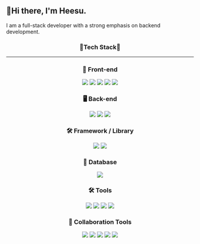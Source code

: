 ## 👋Hi there, I'm Heesu. 
I am a full-stack developer with a strong emphasis on backend development.

<h3 align="center">🔧Tech Stack🔧</h3>

<hr/>
<div align="center"> <h3>🚀 Front-end</h3> <p> <img src="https://img.shields.io/badge/JavaScript-F7DF1E?style=flat-square&logo=JavaScript&logoColor=white"/> <img src="https://img.shields.io/badge/jQuery-0769AD?style=flat-square&logo=jQuery&logoColor=white"/> <img src="https://img.shields.io/badge/HTML5-E34F26?style=flat-square&logo=HTML5&logoColor=white"/> <img src="https://img.shields.io/badge/CSS3-1572B6?style=flat-square&logo=CSS3&logoColor=white"/> <img src="https://img.shields.io/badge/React-61DAFB?style=flat-square&logo=React&logoColor=white"/> </p> </div>
<div align="center"> <h3>🖥️ Back-end</h3> <p> <img src="https://img.shields.io/badge/Java-007396?style=flat-square&logo=Java&logoColor=white"/> <img src="https://img.shields.io/badge/JSP&Servlet-007396?style=flat-square&logo=java&logoColor=white"/> <img src="https://img.shields.io/badge/MyBatis-000000?style=flat-square&logo=MyBatis&logoColor=white"/> </p> </div>
<div align="center"> <h3>🛠️ Framework / Library</h3> <p> <img src="https://img.shields.io/badge/Spring-6DB33F?style=flat-square&logo=Spring&logoColor=white"/> <img src="https://img.shields.io/badge/Spring Boot-6DB33F?style=flat-square&logo=Spring-Boot&logoColor=white"/> </p> </div>
<div align="center"> <h3>💾 Database</h3> <p> <img src="https://img.shields.io/badge/Oracle-F80000?style=flat-square&logo=Oracle&logoColor=white"/> </p> </div>
<div align="center"> <h3>🛠️ Tools</h3> <p> <img src="https://img.shields.io/badge/Eclipse-2C2255?style=flat-square&logo=Eclipse-IDE&logoColor=white"/> <img src="https://img.shields.io/badge/Visual Studio Code-007ACC?style=flat-square&logo=Visual-Studio-Code&logoColor=white"/> <img src="https://img.shields.io/badge/Spring Tool Suite(STS)-6DB33F?style=flat-square&logo=Spring&logoColor=white"/> <img src="https://img.shields.io/badge/SQL Developer-F80000?style=flat-square&logo=Oracle&logoColor=white"/> </p> </div>
<div align="center"> <h3>🤝 Collaboration Tools</h3> <p> <img src="https://img.shields.io/badge/GitHub-181717?style=flat-square&logo=GitHub&logoColor=white"/> <img src="https://img.shields.io/badge/Notion-000000?style=flat-square&logo=Notion&logoColor=white"/> <img src="https://img.shields.io/badge/Slack-4A154B?style=flat-square&logo=Slack&logoColor=white"/> <img src="https://img.shields.io/badge/erd-000000?style=flat-square&logoColor=white"/> <img src="https://img.shields.io/badge/Figma-F24E1E?style=flat-square&logo=Figma&logoColor=white"/> </p> </div>

<!--
**Heesuya/Heesuya** is a ✨ _special_ ✨ repository because its `README.md` (this file) appears on your GitHub profile.

Here are some ideas to get you started:

- 🔭 I’m currently working on ...
- 🌱 I’m currently learning ...
- 👯 I’m looking to collaborate on ...
- 🤔 I’m looking for help with ...
- 💬 Ask me about ...
- 📫 How to reach me: ...
- 😄 Pronouns: ...
- ⚡ Fun fact: ...
-->
